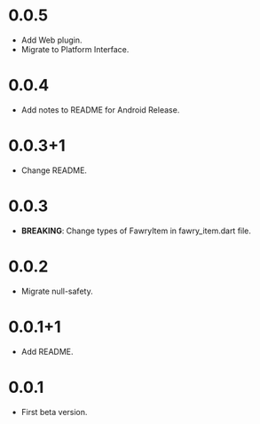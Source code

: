 # 0.0.5

- Add Web plugin.
- Migrate to Platform Interface.

# 0.0.4

- Add notes to README for Android Release.

# 0.0.3+1

- Change README.

# 0.0.3

- **BREAKING**: Change types of FawryItem in fawry_item.dart file.

# 0.0.2

- Migrate null-safety.

# 0.0.1+1

- Add README.

# 0.0.1

- First beta version.
